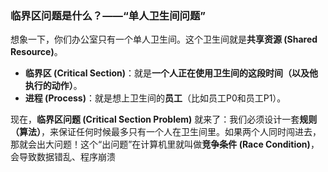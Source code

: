 ### 临界区问题是什么？——“单人卫生间问题”

想象一下，你们办公室只有一个单人卫生间。这个卫生间就是**共享资源 (Shared Resource)**。

*   **临界区 (Critical Section)**：就是**一个人正在使用卫生间的这段时间（以及他执行的动作）**。
*   **进程 (Process)**：就是想上卫生间的**员工**（比如员工P0和员工P1）。

现在，**临界区问题 (Critical Section Problem)** 就来了：我们必须设计一套**规则（算法）**，来保证任何时候最多只有一个人在卫生间里。如果两个人同时闯进去，那就会出大问题！这个“出问题”在计算机里就叫做**竞争条件 (Race Condition)**，会导致数据错乱、程序崩溃